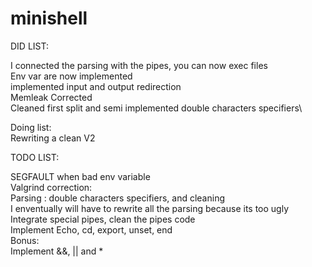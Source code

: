 # minishell

DID LIST:

I connected the parsing with the pipes, you can now exec files\
Env var are now implemented\
implemented input and output redirection\
Memleak Corrected\
Cleaned first split and semi implemented double characters specifiers\

Doing list:\
Rewriting a clean V2

TODO LIST:

SEGFAULT when bad env variable\
Valgrind correction:\
Parsing : double characters specifiers, and cleaning\
I enventually will have to rewrite all the parsing because its too ugly\
Integrate special pipes, clean the pipes code\
Implement Echo, cd, export, unset, end\
Bonus:\
Implement &&, || and *
